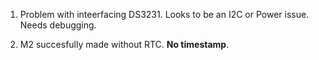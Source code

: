 1. Problem with inteerfacing DS3231. Looks to be an I2C or Power issue. Needs debugging. 

2. M2 succesfully made without RTC. **No timestamp**.

